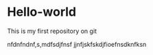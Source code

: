 # Hello-world
This is my first repository on git 

nfdnfndnf,s,mdfsdjfnsf   jjnfjskfskdjfioefnsdknfksn
